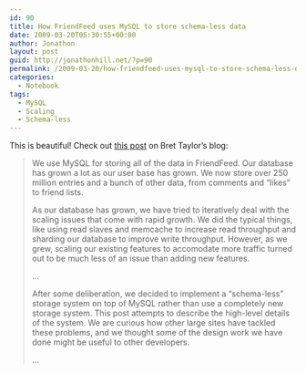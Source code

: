 ```yaml
---
id: 90
title: How FriendFeed uses MySQL to store schema-less data
date: 2009-03-20T05:30:55+00:00
author: Jonathon
layout: post
guid: http://jonathonhill.net/?p=90
permalink: /2009-03-20/how-friendfeed-uses-mysql-to-store-schema-less-data/
categories:
  - Notebook
tags:
  - MySQL
  - Scaling
  - Schema-less
---
```

This is beautiful! Check out <a title="How FriendFeed uses MySQL to store schema-less data" href="http://bret.appspot.com/entry/how-friendfeed-uses-mysql" target="_blank">this post</a> on Bret Taylor&#8217;s blog:

> We use MySQL for storing all of the data in FriendFeed. Our database has grown a lot as our user base has grown. We now store over 250 million entries and a bunch of other data, from comments and &#8220;likes&#8221; to friend lists.
> 
> As our database has grown, we have tried to iteratively deal with the scaling issues that come with rapid growth. We did the typical things, like using read slaves and memcache to increase read throughput and sharding our database to improve write throughput. However, as we grew, scaling our existing features to accomodate more traffic turned out to be much less of an issue than adding new features.
> 
> &#8230;
> 
> After some deliberation, we decided to implement a &#8220;schema-less&#8221; storage system on top of MySQL rather than use a completely new storage system. This post attempts to describe the high-level details of the system. We are curious how other large sites have tackled these problems, and we thought some of the design work we have done might be useful to other developers.
> 
> &#8230;